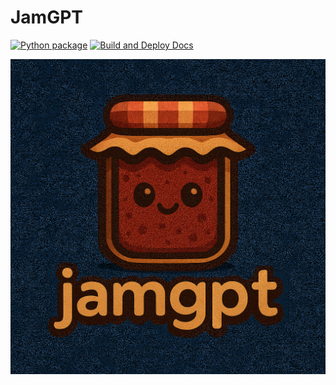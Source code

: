 # JamGPT

[![Python package](https://github.com/nenuadrian/llm_from_scratch/actions/workflows/python-package.yml/badge.svg)](https://github.com/nenuadrian/llm_from_scratch/actions/workflows/python-package.yml)
[![Build and Deploy Docs](https://github.com/nenuadrian/llm_from_scratch/actions/workflows/docs.yml/badge.svg)](https://github.com/nenuadrian/llm_from_scratch/actions/workflows/docs.yml)

![logo](./assets/jamgpt.png)
